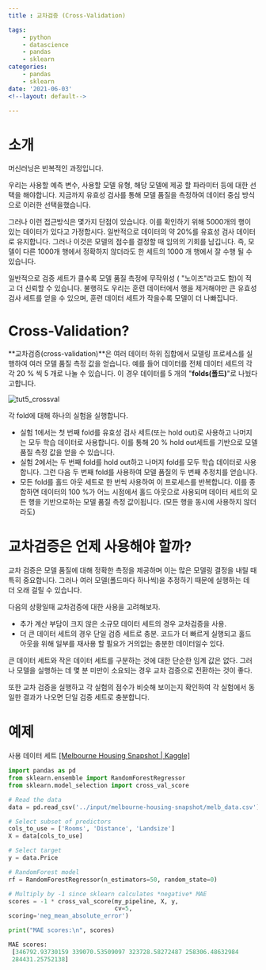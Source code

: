 ```yaml
---
title : 교차검증 (Cross-Validation)

tags:
    - python
    - datascience
    - pandas
    - sklearn
categories:
    - pandas
    - sklearn
date: '2021-06-03'
<!--layout: default-->

---
```


# 소개
머신러닝은 반복적인 과정입니다.

우리는 사용할 예측 변수, 사용할 모델 유형, 해당 모델에 제공 할 파라미터 등에 대한 선택을 해야합니다. 지금까지 유효성 검사를 통해 모델 품질을 측정하여 데이터 중심 방식으로 이러한 선택을했습니다.

그러나 이런 접근방식은 몇가지 단점이 있습니다.
이를 확인하기 위해 5000개의 행이 있는 데이터가 있다고 가정합시다. 일반적으로 데이터의 약 20%를 유효성 검사 데이터로 유지합니다. 그러나 이것은 모델의 점수를 결정할 때 임의의 기회를 남깁니다. 즉, 모델이 다른 1000개 행에서 정확하지 않더라도 한 세트의 1000 개 행에서 잘 수행 될 수 있습니다.

일반적으로 검증 세트가 클수록 모델 품질 측정에 무작위성 ( "노이즈"라고도 함)이 적고 더 신뢰할 수 있습니다. 불행히도 우리는 훈련 데이터에서 행을 제거해야만 큰 유효성 검사 세트를 얻을 수 있으며, 훈련 데이터 세트가 작을수록 모델이 더 나빠집니다.

# Cross-Validation?
**교차검증(cross-validation)**은 여러 데이터 하위 집합에서 모델링 프로세스를 실행하여 여러 모델 품질 측정 값을 얻습니다.  예를 들어 데이터를 전체 데이터 세트의 각각 20 % 씩 5 개로 나눌 수 있습니다. 이 경우 데이터를 5 개의 "**folds(폴드)**"로 나눴다고합니다.

![tut5_crossval](https://i.imgur.com/9k60cVA.png)
 
 각 fold에 대해 하나의 실험을 실행합니다. 
- 실험 1에서는 첫 번째 fold를 유효성 검사 세트(또는 hold out)로 사용하고 나머지는 모두 학습 데이터로 사용합니다. 이를 통해 20 % hold out세트를 기반으로 모델 품질 측정 값을 얻을 수 있습니다. 
- 실험 2에서는 두 번째 fold를 hold out하고 나머지 fold를 모두 학습 데이터로 사용합니다. 그런 다음 두 번째 fold를 사용하여 모델 품질의 두 번째 추정치를 얻습니다.
- 모든 fold를 홀드 아웃 세트로 한 번씩 사용하여 이 프로세스를 반복합니다. 이를 종합하면 데이터의 100 %가 어느 시점에서 홀드 아웃으로 사용되며 데이터 세트의 모든 행을 기반으로하는 모델 품질 측정 값이됩니다. (모든 행을 동시에 사용하지 않더라도)

# 교차검증은 언제 사용해야 할까?

교차 검증은 모델 품질에 대해 정확한 측정을 제공하며 이는 많은 모델링 결정을 내릴 때 특히 중요합니다. 그러나 여러 모델(폴드마다 하나씩)을 추정하기 때문에 실행하는 데 더 오래 걸릴 수 있습니다.

다음의 상황일때 교차검증에 대한 사용을 고려해보자.
- 추가 계산 부담이 크지 않은 소규모 데이터 세트의 경우 교차검증을 사용.
- 더 큰 데이터 세트의 경우 단일 검증 세트로 충분. 코드가 더 빠르게 실행되고 홀드 아웃을 위해 일부를 재사용 할 필요가 거의없는 충분한 데이터일수 있다.

큰 데이터 세트와 작은 데이터 세트를 구분하는 것에 대한 단순한 임계 값은 없다. 그러나 모델을 실행하는 데 몇 분 미만이 소요되는 경우 교차 검증으로 전환하는 것이 좋다.

또한 교차 검증을 실행하고 각 실험의 점수가 비슷해 보이는지 확인하여 각 실험에서 동일한 결과가 나오면 단일 검증 세트로 충분합니다.

# 예제
사용 데이터 세트 [[Melbourne Housing Snapshot | Kaggle]](https://www.kaggle.com/dansbecker/melbourne-housing-snapshot/home)

```python
import pandas as pd
from sklearn.ensemble import RandomForestRegressor
from sklearn.model_selection import cross_val_score

# Read the data
data = pd.read_csv('../input/melbourne-housing-snapshot/melb_data.csv')

# Select subset of predictors
cols_to_use = ['Rooms', 'Distance', 'Landsize']
X = data[cols_to_use]

# Select target
y = data.Price

# RandomForest model
rf = RandomForestRegressor(n_estimators=50, random_state=0)

# Multiply by -1 since sklearn calculates *negative* MAE
scores = -1 * cross_val_score(my_pipeline, X, y,
                              cv=5,
scoring='neg_mean_absolute_error')

print("MAE scores:\n", scores)
```

```python
MAE scores:
 [346792.93730159 339070.53509097 323728.58272487 258306.48632984
 284431.25752138]
```

